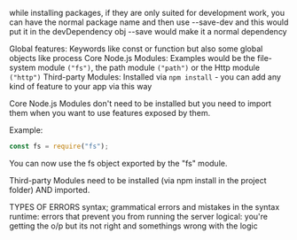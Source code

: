 while installing packages, if they are only suited for development work, you can have the normal package name and then use
--save-dev
and this would put it in the devDependency obj
--save would make it a normal dependency

Global features: Keywords like const or function but also some global objects like process
Core Node.js Modules: Examples would be the file-system module `("fs")`, the path module `("path")` or the Http module `("http")`
Third-party Modules: Installed via `npm install` - you can add any kind of feature to your app via this way

Core Node.js Modules don't need to be installed but you need to import them when you want to use features exposed by them.

Example:

```js
const fs = require("fs");
```

You can now use the fs object exported by the "fs" module.

Third-party Modules need to be installed (via npm install in the project folder) AND imported.

TYPES OF ERRORS
syntax;
grammatical errors and mistakes in the syntax
runtime:
errors that prevent you from running the server
logical:
you're getting the o/p but its not right and somethings wrong with the logic
